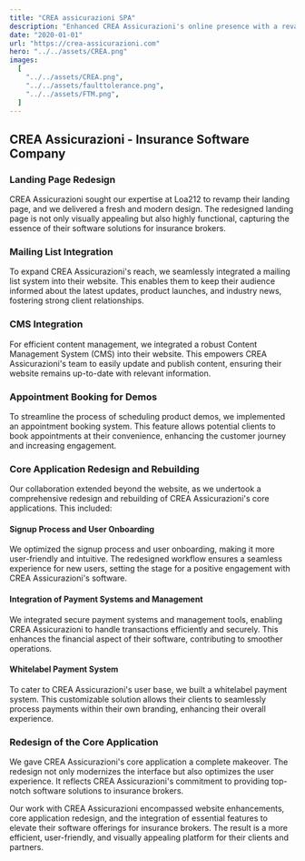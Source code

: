 ```yaml
---
title: "CREA assicurazioni SPA"
description: "Enhanced CREA Assicurazioni's online presence with a revamped landing page, CMS, mailing list integration, and core application redesign for insurance brokers."
date: "2020-01-01"
url: "https://crea-assicurazioni.com"
hero: "../../assets/CREA.png"
images:
  [
    "../../assets/CREA.png",
    "../../assets/faulttolerance.png",
    "../../assets/FTM.png",
  ]
---
```


## CREA Assicurazioni - Insurance Software Company

### Landing Page Redesign

CREA Assicurazioni sought our expertise at Loa212 to revamp their landing page, and we delivered a fresh and modern design. The redesigned landing page is not only visually appealing but also highly functional, capturing the essence of their software solutions for insurance brokers.

### Mailing List Integration

To expand CREA Assicurazioni's reach, we seamlessly integrated a mailing list system into their website. This enables them to keep their audience informed about the latest updates, product launches, and industry news, fostering strong client relationships.

### CMS Integration

For efficient content management, we integrated a robust Content Management System (CMS) into their website. This empowers CREA Assicurazioni's team to easily update and publish content, ensuring their website remains up-to-date with relevant information.

### Appointment Booking for Demos

To streamline the process of scheduling product demos, we implemented an appointment booking system. This feature allows potential clients to book appointments at their convenience, enhancing the customer journey and increasing engagement.

### Core Application Redesign and Rebuilding

Our collaboration extended beyond the website, as we undertook a comprehensive redesign and rebuilding of CREA Assicurazioni's core applications. This included:

#### Signup Process and User Onboarding

We optimized the signup process and user onboarding, making it more user-friendly and intuitive. The redesigned workflow ensures a seamless experience for new users, setting the stage for a positive engagement with CREA Assicurazioni's software.

#### Integration of Payment Systems and Management

We integrated secure payment systems and management tools, enabling CREA Assicurazioni to handle transactions efficiently and securely. This enhances the financial aspect of their software, contributing to smoother operations.

#### Whitelabel Payment System

To cater to CREA Assicurazioni's user base, we built a whitelabel payment system. This customizable solution allows their clients to seamlessly process payments within their own branding, enhancing their overall experience.

### Redesign of the Core Application

We gave CREA Assicurazioni's core application a complete makeover. The redesign not only modernizes the interface but also optimizes the user experience. It reflects CREA Assicurazioni's commitment to providing top-notch software solutions to insurance brokers.

Our work with CREA Assicurazioni encompassed website enhancements, core application redesign, and the integration of essential features to elevate their software offerings for insurance brokers. The result is a more efficient, user-friendly, and visually appealing platform for their clients and partners.
